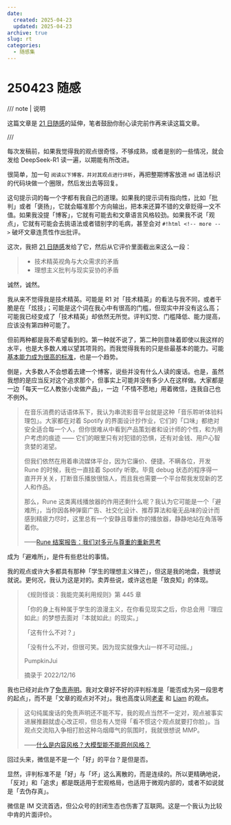 ```yaml
---
date:
  created: 2025-04-23
  updated: 2025-04-23
archive: true
slug: rt
categories:
  - 随感集
---
```

# 250423 随感

/// note | 说明

这篇文章是 [21 日随感](250421_rt.md)的延伸，笔者鼓励你耐心读完前作再来读这篇文章。

///

每次发稿前，如果我觉得我的观点很奇怪，不够成熟，或者是别的一些情况，就会发给 DeepSeek-R1 读一遍，以期能有所改进。

很简单，加一句 `阅读以下博客，并对其观点进行评析`，再把整期博客放进 `md` 语法标识的代码块做一个圈限，然后发出去等回复。

这句提示词的每一个字都有我自己的道理。如果我的提示词有指向性，比如「批判」或者「褒扬」，它就会瞄准那个方向输出，把本来还算不错的文章贬得一文不值。如果我没提「博客」，它就有可能去和文章语言风格较劲。如果我不说「观点」，它就有可能会去挑语法或者错别字的毛病，甚至会对 `#!html <!-- more -->` 破坏文章连贯性作出批评。

这次，我把 [21 日随感](250421_rt.md)发给了它，然后从它评价里面截出来这么一段：

> - 技术精英视角与大众需求的矛盾
> - 理想主义批判与现实妥协的矛盾

诚然，诚然。

<!-- more -->

我从来不觉得我是技术精英。可能是 R1 对「技术精英」的看法与我不同，或者干脆是在「炫技」；可能是这个词在我心中有很高的门槛，但现实中并没有这么高；可能我已经变成了「技术精英」却依然无所觉。评判幻觉、门槛降低、能力提高，应该没有第四种可能了。

但前两种都是我不希望看到的。第一种就不说了，第二种则意味着即使以我这样的水平，也是大多数人难以望其项背的。而我觉得我有的只是些最基本的能力。可能[基本能力成为很高的标准](250326_rt.md)，也是一个趋势。

倒是，大多数人不会想着去建一个博客，说些并没有什么人读的废话。也是，虽然我想的是应当反对这个追求那个，但事实上可能并没有多少人在这样做。大家都是一边「每天一亿人教张小龙做产品」，一边「不情不愿地」用着微信，连我自己也不例外。

> 在音乐消费的话语体系下，我认为串流影音平台就是这种「音乐聆听体验料理包」。大家都在对着 Spotify 的界面设计抄作业，它们的「口味」都绝对安全适合每一个人，但你很难从中看到产品策划者和设计师的个性，和为用户考虑的痕迹 —— 它们的眼里只有对犯错的恐惧，还有对金钱、用户心智贪婪的渴望。
>
> 但我们依然在用着串流媒体平台，因为它廉价、便捷。不瞒各位，开发 Rune 的时候，我也一直挂着 Spotify 听歌。毕竟 debug 状态的程序得一直开开关关，打断音乐播放很恼人，而且我也需要一个平台帮我发现新的艺人和作品。
>
> 那么，Rune 这类离线播放器的作用还剩什么呢？我认为它可能是一个「避难所」，当你因各种弹窗广告、社交化设计、推荐算法和毫无品味的设计而感到精疲力尽时，这里总有一个安静且尊重你的播放器，静静地站在角落等着你。
>
> ——[Rune 结案报告：我们对多元与尊重的重新思考](https://sspai.com/post/94162)

成为「避难所」，是件有些悲壮的事情。

我的观点或许大多都具有那种「学生的理想主义锋芒」，但这是我的地盘，我想说就说。更何况，我认为这是对的。卖弄些说，或许这也是「致良知」的体现。

> 《规则怪谈：我能完美利用规则》第 445 章
>
> 「你的身上有种属于学生的浪漫主义，在你看见现实之后，你总会用『理应如此』的梦想去面对『本就如此』的现实。」
>
> 「这有什么不对？」
>
> 「没有什么不对，但很可笑。因为现实就像大山一样不可动摇。」
>
> PumpkinJui
>
> 摘录于 2022/12/16

我也已经对此作了[免责声明](../index.md)。我对文章好不好的评判标准是「能否成为另一段思考的起点」，而不是「文章的观点对不对」。我也高度认同[老麦](https://sspai.com/post/67344) 和 [Liam](https://liam.page/about/) 的观点。

> 这句纯属废话的免责声明还不能不写，我的观点当然不一定对，观点被事实进展推翻就虚心改正呗，但总有人觉得「看不惯这个观点就要打你脸」。当观点交流陷入争相打脸这种乌烟瘴气的氛围时，我就很想说 MMP。
>
> ——[什么是内容风格？大模型能不能原创风格？](https://mp.weixin.qq.com/s/yAdzRetqLwl_UVfwIhfYBw)

回过头来，微信是不是一个「好」的平台？是但是否。

显然，评判标准不是「好」与「坏」这么离散的，而是连续的。所以更精确地说，「反对」和「追求」都是既适用于宏观格局，也适用于微观内部的，或者不如说就是「去伪存真」。

微信是 IM 交流首选，但公众号的封闭生态也伤害了互联网。这是一个我认为比较中肯的片面评价。
